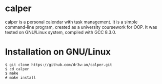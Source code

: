 # calper
calper is a personal calendar with task management. It is a simple command-line
program, created as a university coursework for OOP. It was tested on GNU/Linux
system, compiled with GCC 8.3.0.

# Installation on GNU/Linux
    $ git clone https://github.com/dr3w-an/calper.git
    $ cd calper
    $ make
    # make install
